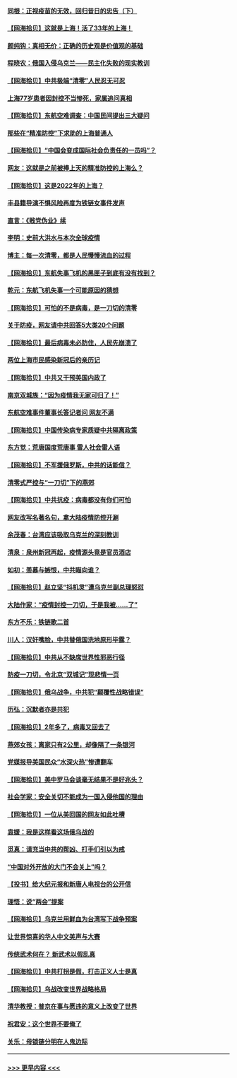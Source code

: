 #### [同根：正视疫苗的无效，回归昔日的忠告（下）](../pages/nsc993/n13688756.md?t=04031102) 
#### [【网海拾贝】这就是上海！活了33年的上海！](../pages/nsc993/n13688654.md?t=04031102) 
#### [颜纯钩：真相无价：正确的历史观是价值观的基础](../pages/nsc993/n13688555.md?t=04031102) 
#### [程晓农：俄国入侵乌克兰——民主化失败的现实教训](../pages/nsc993/n13686006.md?t=04031102) 
#### [【网海拾贝】中共极端“清零”人民忍无可忍](../pages/nsc993/n13685914.md?t=04031102) 
#### [上海77岁患者因封控不当惨死，家属追问真相](../pages/nsc993/n13685891.md?t=04031102) 
#### [【网海拾贝】东航空难调查：中国民间提出三大疑问](../pages/nsc993/n13683137.md?t=04031102) 
#### [那些在“精准防控”下求助的上海普通人](../pages/nsc993/n13683088.md?t=04031102) 
#### [【网海拾贝】“中国会变成国际社会负责任的一员吗”？](../pages/nsc993/n13680707.md?t=04031102) 
#### [网友：这就是之前被捧上天的精准防控的上海么？](../pages/nsc993/n13680287.md?t=04031102) 
#### [【网海拾贝】这是2022年的上海？](../pages/nsc993/n13678253.md?t=04031102) 
#### [丰县籍导演不惧风险再度为铁链女事件发声](../pages/nsc993/n13678215.md?t=04031102) 
#### [直言：《贱党伪业》续](../pages/nsc993/n13678056.md?t=04031102) 
#### [李明：史前大洪水与本次全球疫情](../pages/nsc993/n13677332.md?t=04031102) 
#### [博主：每一次清零，都是人民慢慢流血的过程](../pages/nsc993/n13676078.md?t=04031102) 
#### [【网海拾贝】东航失事飞机的黑匣子到底有没有找到？](../pages/nsc993/n13676034.md?t=04031102) 
#### [乾元：东航飞机失事一个可能原因的猜想](../pages/nsc993/n13675834.md?t=04031102) 
#### [【网海拾贝】可怕的不是病毒，是一刀切的清零](../pages/nsc993/n13674403.md?t=04031102) 
#### [关于防疫，网友请中共回答5大类20个问题](../pages/nsc993/n13674318.md?t=04031102) 
#### [【网海拾贝】最后病毒未必防住，人民先崩溃了](../pages/nsc993/n13672307.md?t=04031102) 
#### [两位上海市民感染新冠后的亲历记](../pages/nsc993/n13672217.md?t=04031102) 
#### [【网海拾贝】中共又干预美国内政了](../pages/nsc993/n13669564.md?t=04031102) 
#### [南京双城族：“因为疫情我无家可归了！”](../pages/nsc993/n13669511.md?t=04031102) 
#### [东航空难事件董事长答记者问 网友不满](../pages/nsc993/n13669436.md?t=04031102) 
#### [【网海拾贝】中国传染病专家质疑中共隔离政策](../pages/nsc993/n13667190.md?t=04031102) 
#### [东方觉：荒唐国度荒唐事 雷人社会雷人语](../pages/nsc993/n13666926.md?t=04031102) 
#### [【网海拾贝】不军援俄罗斯，中共的话能信？](../pages/nsc993/n13664594.md?t=04031102) 
#### [清零式严控与“一刀切”下的燕郊](../pages/nsc993/n13664450.md?t=04031102) 
#### [【网海拾贝】中共抗疫：病毒都没有你们可怕](../pages/nsc993/n13662063.md?t=04031102) 
#### [网友改写名著名句，拿大陆疫情防控开涮](../pages/nsc993/n13661999.md?t=04031102) 
#### [余茂春：台湾应该吸取乌克兰的深刻教训](../pages/nsc993/n13661829.md?t=04031102) 
#### [清泉：泉州新冠再起，疫情源头竟是官员酒店](../pages/nsc993/n13660898.md?t=04031102) 
#### [如初：羡慕与嫉恨，中共瞄向谁？](../pages/nsc993/n13660773.md?t=04031102) 
#### [【网海拾贝】赵立坚“抖机灵”遭乌克兰副总理怒怼](../pages/nsc993/n13659660.md?t=04031102) 
#### [大陆作家：“疫情封控一刀切，于是我被……了”](../pages/nsc993/n13659323.md?t=04031102) 
#### [东方不乐：铁链歌二首](../pages/nsc993/n13659123.md?t=04031102) 
#### [川人：汉奸嘴脸，中共替俄国洗地原形毕露？](../pages/nsc993/n13657995.md?t=04031102) 
#### [【网海拾贝】中共从不缺席世界性邪恶行径](../pages/nsc993/n13657799.md?t=04031102) 
#### [防疫一刀切，令北京“双城记”现悲情一页](../pages/nsc993/n13657746.md?t=04031102) 
#### [【网海拾贝】俄乌战争，中共犯“颠覆性战略错误”](../pages/nsc993/n13655760.md?t=04031102) 
#### [历弘：沉默者亦是共犯](../pages/nsc993/n13652799.md?t=04031102) 
#### [【网海拾贝】2年多了，病毒又回去了](../pages/nsc993/n13652629.md?t=04031102) 
#### [燕郊女孩：离家只有2公里，却像隔了一条银河](../pages/nsc993/n13652450.md?t=04031102) 
#### [党媒报导美国民众“水深火热”惨遭翻车](../pages/nsc993/n13649966.md?t=04031102) 
#### [【网海拾贝】美中罗马会谈毫无结果不是好兆头？](../pages/nsc993/n13649860.md?t=04031102) 
#### [社会学家：安全关切不能成为一国入侵他国的理由](../pages/nsc993/n13649744.md?t=04031102) 
#### [【网海拾贝】一位从美回国的网友如此吐槽](../pages/nsc993/n13647381.md?t=04031102) 
#### [袁媛：我是这样看这场俄乌战的](../pages/nsc993/n13644892.md?t=04031102) 
#### [觅真：请充当中共的帮凶、打手们引以为戒](../pages/nsc993/n13644228.md?t=04031102) 
#### [“中国对外开放的大门不会关上”吗？](../pages/nsc993/n13644191.md?t=04031102) 
#### [【投书】给大纪元报和新唐人电视台的公开信](../pages/nsc993/n13644124.md?t=04031102) 
#### [理悟：说“两会”提案](../pages/nsc993/n13643927.md?t=04031102) 
#### [【网海拾贝】乌克兰用鲜血为台湾写下战争预案](../pages/nsc993/n13643578.md?t=04031102) 
#### [让世界惊喜的华人中文美声与大赛](../pages/nsc993/n13641647.md?t=04031102) 
#### [传统武术何在？ 新武术以假乱真](../pages/nsc993/n13641615.md?t=04031102) 
#### [【网海拾贝】中共打拐是假，打击正义人士是真](../pages/nsc993/n13641238.md?t=04031102) 
#### [【网海拾贝】乌战改变世界战略格局](../pages/nsc993/n13639171.md?t=04031102) 
#### [清华教授：普京在事与愿违的意义上改变了世界](../pages/nsc993/n13639019.md?t=04031102) 
#### [祝君安：这个世界不要俺了](../pages/nsc993/n13638903.md?t=04031102) 
#### [关乐：母锁链分明在人鬼边际](../pages/nsc993/n13637601.md?t=04031102) 

----
#### [ >>> 更早内容 <<< ](../indexes/nsc993-earlier.md)

